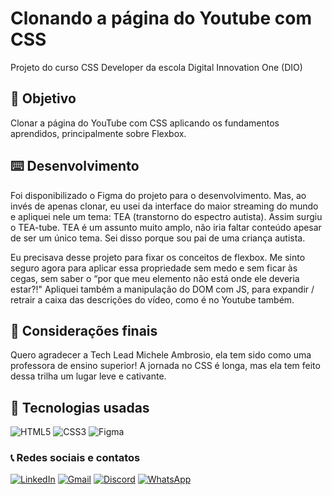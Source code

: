# Clonando a página do Youtube com CSS
Projeto do curso CSS Developer da escola Digital Innovation One (DIO)

## 📌 Objetivo
Clonar a página do YouTube com CSS aplicando os fundamentos aprendidos, principalmente sobre Flexbox.

## ⌨️ Desenvolvimento
Foi disponibilizado o Figma do projeto para o desenvolvimento. Mas, ao invés de apenas clonar, eu usei da interface do maior streaming do mundo e apliquei nele um tema: TEA (transtorno do espectro autista). Assim surgiu o TEA-tube.
TEA é um assunto muito amplo, não iria faltar conteúdo apesar de ser um único tema. Sei disso porque sou pai de uma criança autista.

Eu precisava desse projeto para fixar os conceitos de flexbox. Me sinto seguro agora para aplicar essa propriedade sem medo e sem ficar às cegas, sem saber o “por que meu elemento não está onde ele deveria estar?!"
Apliquei também a manipulação do DOM com JS, para expandir / retrair a caixa das descrições do vídeo, como é no Youtube também.

## 🏁 Considerações finais
Quero agradecer a Tech Lead Michele Ambrosio, ela tem sido como uma professora de ensino superior! A jornada no CSS é longa, mas ela tem feito dessa trilha um lugar leve e cativante. 

## 🔧 Tecnologias usadas
![HTML5](https://img.shields.io/badge/HTML5-E34F26?style=for-the-badge&logo=html5&logoColor=white)
![CSS3](https://img.shields.io/badge/CSS3-1572B6?style=for-the-badge&logo=css3&logoColor=white)
![Figma](https://img.shields.io/badge/figma-%23F24E1E.svg?style=for-the-badge&logo=figma&logoColor=white)

### 📞 Redes sociais e contatos
[![LinkedIn](https://img.shields.io/badge/LinkedIn-0077B5?style=for-the-badge&logo=linkedin&logoColor=white)](https://www.linkedin.com/in/feh-lipe-dev/)
[![Gmail](https://img.shields.io/badge/Gmail-333333?style=for-the-badge&logo=gmail&logoColor=red)](mailto:felipe.cleia05@gmail.com)
[![Discord](https://img.shields.io/badge/Discord-7289DA?style=for-the-badge&logo=discord&logoColor=white)](https://discord.com/channels/@me)
[![WhatsApp](https://img.shields.io/badge/WhatsApp-25D366?style=for-the-badge&logo=whatsapp&logoColor=white)](https://wa.me/5547988217528)